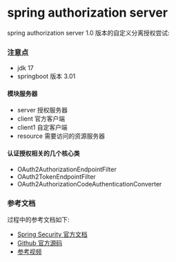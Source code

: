 # spring authorization server
spring authorization server 1.0 版本的自定义分离授权尝试:

### 注意点
* jdk 17
* springboot 版本 3.01

#### 模块服务器
<ul>
    <li> server 授权服务器</li>
    <li> client 官方客户端</li>
    <li> client1 自定客户端</li>
    <li> resource 需要访问的资源服务器</li>
</ul>

#### 认证授权相关的几个核心类
* OAuth2AuthorizationEndpointFilter
* OAuth2TokenEndpointFilter
* OAuth2AuthorizationCodeAuthenticationConverter

### 参考文档
过程中的参考文档如下:

* [Spring Security 官方文档](https://spring.io/projects/spring-authorization-server)
* [Github 官方源码](https://github.com/spring-projects/spring-authorization-server)
* [参考视频](https://www.bilibili.com/video/BV1Nd4y1V7Ys)
